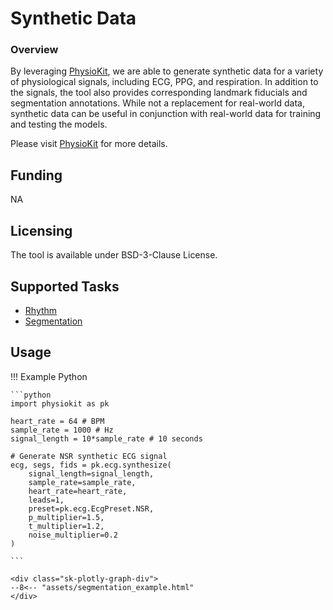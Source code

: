 # Synthetic Data

### <span class="sk-h2-span">Overview</span>

By leveraging [PhysioKit](https://ambiqai.github.io/physiokit/), we are able to generate synthetic data for a variety of physiological signals, including ECG, PPG, and respiration. In addition to the signals, the tool also provides corresponding landmark fiducials and segmentation annotations. While not a replacement for real-world data, synthetic data can be useful in conjunction with real-world data for training and testing the models.

Please visit [PhysioKit](https://ambiqai.github.io/physiokit/) for more details.


## <span class="sk-h2-span">Funding</span>

NA

## <span class="sk-h2-span">Licensing</span>

The tool is available under BSD-3-Clause License.

## <span class="sk-h2-span">Supported Tasks</span>

* [Rhythm](../tasks/rhythm.md)
* [Segmentation](../tasks/segmentation.md)

## <span class="sk-h2-span">Usage</span>

!!! Example Python

    ```python
    import physiokit as pk

    heart_rate = 64 # BPM
    sample_rate = 1000 # Hz
    signal_length = 10*sample_rate # 10 seconds

    # Generate NSR synthetic ECG signal
    ecg, segs, fids = pk.ecg.synthesize(
        signal_length=signal_length,
        sample_rate=sample_rate,
        heart_rate=heart_rate,
        leads=1,
        preset=pk.ecg.EcgPreset.NSR,
        p_multiplier=1.5,
        t_multiplier=1.2,
        noise_multiplier=0.2
    )

    ```

    <div class="sk-plotly-graph-div">
    --8<-- "assets/segmentation_example.html"
    </div>
